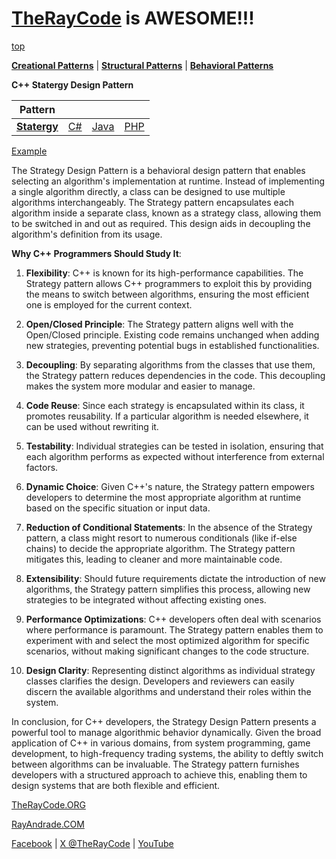 # [TheRayCode](../../../README.md) is AWESOME!!!

[top](../README.md)

**[Creational Patterns](../../Creational/README.md)** | **[Structural Patterns](../../Structural/README.md)** | **[Behavioral Patterns](../README.md)**

**C++ Statergy Design Pattern**

|Pattern|   |   |   |
|---|---|---|---|
| [**Statergy**](README.md) | [C#](../../../Csharp/Behavioral/Statergy/README.md) | [Java](../../../Java/Behavioral/Statergy/README.md) | [PHP](../../../PHP/Behavioral/Statergy/README.md) |

[Example](SY1/README.md)

The Strategy Design Pattern is a behavioral design pattern that enables selecting an algorithm's implementation at runtime. Instead of implementing a single algorithm directly, a class can be designed to use multiple algorithms interchangeably. The Strategy pattern encapsulates each algorithm inside a separate class, known as a strategy class, allowing them to be switched in and out as required. This design aids in decoupling the algorithm's definition from its usage.

**Why C++ Programmers Should Study It**:

1. **Flexibility**: C++ is known for its high-performance capabilities. The Strategy pattern allows C++ programmers to exploit this by providing the means to switch between algorithms, ensuring the most efficient one is employed for the current context.

2. **Open/Closed Principle**: The Strategy pattern aligns well with the Open/Closed principle. Existing code remains unchanged when adding new strategies, preventing potential bugs in established functionalities.

3. **Decoupling**: By separating algorithms from the classes that use them, the Strategy pattern reduces dependencies in the code. This decoupling makes the system more modular and easier to manage.

4. **Code Reuse**: Since each strategy is encapsulated within its class, it promotes reusability. If a particular algorithm is needed elsewhere, it can be used without rewriting it.

5. **Testability**: Individual strategies can be tested in isolation, ensuring that each algorithm performs as expected without interference from external factors.

6. **Dynamic Choice**: Given C++'s nature, the Strategy pattern empowers developers to determine the most appropriate algorithm at runtime based on the specific situation or input data.

7. **Reduction of Conditional Statements**: In the absence of the Strategy pattern, a class might resort to numerous conditionals (like if-else chains) to decide the appropriate algorithm. The Strategy pattern mitigates this, leading to cleaner and more maintainable code.

8. **Extensibility**: Should future requirements dictate the introduction of new algorithms, the Strategy pattern simplifies this process, allowing new strategies to be integrated without affecting existing ones.

9. **Performance Optimizations**: C++ developers often deal with scenarios where performance is paramount. The Strategy pattern enables them to experiment with and select the most optimized algorithm for specific scenarios, without making significant changes to the code structure.

10. **Design Clarity**: Representing distinct algorithms as individual strategy classes clarifies the design. Developers and reviewers can easily discern the available algorithms and understand their roles within the system.

In conclusion, for C++ developers, the Strategy Design Pattern presents a powerful tool to manage algorithmic behavior dynamically. Given the broad application of C++ in various domains, from system programming, game development, to high-frequency trading systems, the ability to deftly switch between algorithms can be invaluable. The Strategy pattern furnishes developers with a structured approach to achieve this, enabling them to design systems that are both flexible and efficient.

[TheRayCode.ORG](https://www.TheRayCode.org)

[RayAndrade.COM](https://www.RayAndrade.com)

[Facebook](https://www.facebook.com/TheRayCode/) | [X @TheRayCode](https://www.x.com/TheRayCode/) | [YouTube](https://www.youtube.com/TheRayCode/)
